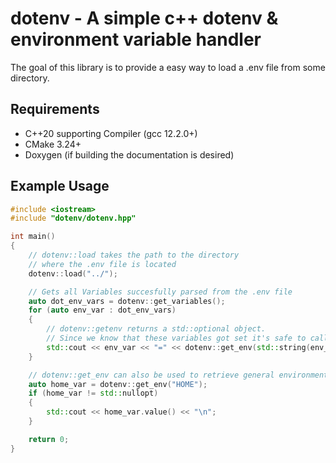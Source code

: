 # dotenv - A simple c++ dotenv & environment variable handler 

The goal of this library is to provide a easy way to load a .env file from some directory.

## Requirements
- C++20 supporting Compiler (gcc 12.2.0+)
- CMake 3.24+
- Doxygen (if building the documentation is desired)

## Example Usage
```cpp
#include <iostream>
#include "dotenv/dotenv.hpp"

int main()
{
    // dotenv::load takes the path to the directory
    // where the .env file is located
    dotenv::load("../");

    // Gets all Variables succesfully parsed from the .env file
    auto dot_env_vars = dotenv::get_variables();
    for (auto env_var : dot_env_vars)
    {
        // dotenv::getenv returns a std::optional object.
        // Since we know that these variables got set it's safe to call .value() on it
        std::cout << env_var << "=" << dotenv::get_env(std::string(env_var)).value() << "\n";
    }

    // dotenv::get_env can also be used to retrieve general environment variables.
    auto home_var = dotenv::get_env("HOME");
    if (home_var != std::nullopt)
    {
        std::cout << home_var.value() << "\n";
    }

    return 0;
}
```